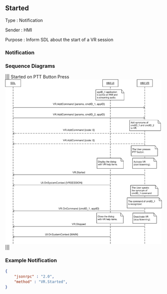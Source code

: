 ## Started

Type
: Notification

Sender
: HMI

Purpose
: Inform SDL about the start of a VR session

### Notification

### Sequence Diagrams
|||
Started on PTT Button Press
![Started](./assets/Started.png)
|||

### Example Notification

```json
{
	"jsonrpc" : "2.0",
	"method" : "VR.Started",
}
